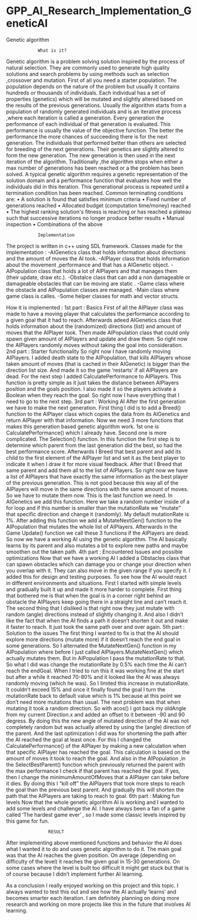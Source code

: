 # GPP_AI_Research_Implementation_GeneticAI
Genetic algorithm

				What is it?
Genetic algorithm is a problem solving solution inspired by the process of natural selection. They are commonly used to generate high quality solutions and search problems by using methods such as selection ,crossover and mutation. 
First of all you need a starter population. The population depends on the nature of the problem but usually it contains hundreds or thousands of individuals. 
Each individual has a set of properties (genetics) which will be mutated and slightly altered based on the results of the previous generations. Usually the algorithm starts from a population of randomly generated individuals and is an iterative process ,where each iteration is called a generation. 
Every generation the performance of each individual of that generation is evaluated. This performance is usually the value of the objective function. The better the performance the more chances of succeeding there is for the next generation. The individuals that performed better than others are selected  for breeding of the next generations. Their genetics are slightly altered to form the new generation. 
The new generation is then used in the next iteration of the algorithm. Traditionally ,the algorithm stops when either a max number of generations has been reached or a the problem has been solved. 
A typical genetic algorithm requires a genetic representation of the solution domain and a performance function that evaluates how well the individuals did in this iteration.
This generational process is repeated until a termination condition has been reached. Common terminating conditions are:
•	A solution is found that satisfies minimum criteria
•	Fixed number of generations reached
•	Allocated budget (computation time/money) reached
•	The highest ranking solution's fitness is reaching or has reached a plateau such that successive iterations no longer produce better results
•	Manual inspection
•	Combinations of the above








				Implementation
The project is written in c++ using SDL framework.
Classes made for the implementation : 
	-AIGenetics class that holds information about directions and the amount of moves the AI took.
	-AIPlayer class that holds information about the movement ,performance and that has a AIGenetic object.
	-AIPopulation class that holds a lot of AIPlayers and that manages them (their update, draw etc.).
	-Obstalce class that can add a non damageable or damageable obstacles that can be moving are static .
	-Game class where the obstacle and AIPopulation classes are managed.
	-Main class where game class is calles.
	-Some helper classes for math and vector structs.

How it is implemented :
1st part : Basics
First of  all the AIPlayer class was made to have a moving player that calculates the performance according to a given goal that it had to reach. Afterwards adeed AIGenetics class that holds information about the (randomized) directions (list) and amount of moves that the AIPlayer took. Then made AIPopulation class that could only spawn given amount of AIPlayers and update and draw them. So right now the AIPlayers randomly moves without taking the goal into consideration. 
2nd part : Starter functionality
So right now I have randomly moving AIPlayers. I added death state to the AIPopulation, that kills AIPlayers whose taken amount of moves (that is cached in their AIGenetic) is bigger than the direction list size. And made it so the game ‘restarts’ if all AIPlayers are dead. For the next step I added CalculatePerformance to AIPlayers. This function is pretty simple as it just takes the distance between AIPlayers position and the goals position. I also made it so the players activate a Boolean when they reach the goal. So right now I have everything that I need to go to the next step.
3rd part : Working AI
After the first generation we have to make the next generation. First thing I did is to add a Breed() function to the AIPlayer class which copies the data from its AIGenetics and return AIPlayer with that information. 
Now we need 3 more functions that makes this generation based genetic algorithm work. 1st one is CalculatePerformance() which I already have. Second one is more complicated. The Selection() function. In this function the first step is to determine which parent from the last generation did the best, so had the best performance score. Afterwards I Breed that best parent and add its child to the first element of the AIPlayer list and set it as the best player to indicate it when I draw it for more visual feedback. After that I Breed that same parent and add them all to the list of AIPlayers. So right now we have a list of AIPlayers that have exactly the same information as the best player of the previous generation. This is not good because this way all of the AIPlayers will move in the same directions with the same amount of moves. So we have to mutate them now. This is the last function we need.  In AIGenetics we add this function. Here we take a random number inside of a for loop and if this number is smaller than the mutationRate we “mutate” that specific direction and change it (randomly). My default mutationRate is 1%. After adding this function we add a MutateNextGen() function to the AIPopulation that mutates the whole list of AIPlayers. Afterwards in the Game Update() function we call these 3 functions if the AIPlayers are dead. 
So now we have a working AI using the genetic algorithm. The AI basically learns by its parent and also mutates a bit to explore new paths and maybe smoothen out the taken path.
4th part : Encountered Issues and possible optimizations
Now that we have a working AI I added a Obstacles class that can spawn obstacles which can damage you or change your direction when you overlap with it. They can also move in the given range if you specify it. I added this for design and testing purposes. To see how the AI would react in different environments and situations. First I started with simple levels and gradually built it up and made it more harder to complete. First thing that bothered me is that when the goal is in a corner right behind an obstacle the AIPlayers keep going there in a straight line and can’t reach it. The second thing that I disliked is that right now they just mutate with random (angle) directions instead of slightly changing it. And also I didn’t like the fact that when the AI finds a path it doesn’t shorten it out and make it faster to reach. It just took the same path over and over again.
5th part : Solution to the issues
The first thing I wanted to fix is that the AI should explore more directions (mutate more) if it doesn’t reach the end goal in some generations. So I alternated the MutateNextGen() function in my AIPopulation where before I just called AIPlayers.MutateNextGen() which actually mutates them. But in AIPopulation I pass the mutationRate to that. So what I did was change the mutationRate by 0.5% each time the AI can’t reach the endGoal. When I tried to run this it was working fine at the start but after a while it reached 70-80% and it looked like the AI was always randomly moving (which he was). So I limited this increase in mutationRate. It couldn’t exceed 15% and once it finally found the goal I turn the mutationRate back to default value which is 1% because at this point we don’t need more mutations than usual. 
The next problem was that when mutating it took a random direction. So with acos() I got back my oldAngle from my current Direction.x and added an offset to it between -90 and 90 degress. By doing this the new angle of mutated direction of the AI was not completely random but was actually altered by using the (angle) direction of the parent.
And the last optimization I did was for shortening the path after the AI reached the goal at least once. For this I changed the CalculatePerformance() of the AIPlayer by making a new calculation when that specific AIPlayer has reached the goal. This calculation is based on the amount of moves it took to reach the goal. And also in the AIPopulation ,in the SelectBestParent() function which previously returned the parent with the max performance I check if that parent has reached the goal. If yes, then I change the minimumAmountOfMoves that a AIPlayer can take before it dies. By doing this I “kill off” the AIPlayers that took more steps to reach the goal than the previous best parent. And gradually this will shorten the path that the AIPlayers are taking to reach to goal.
6th part : Making fun levels
Now that the whole genetic algorithm AI is working and I wanted to add some levels and challenge the AI. I have always been a fan of  a game called ‘The hardest game ever’ , so I made some classic levels inspired by this game for fun.

					RESULT

After implementing above mentioned functions and behavior the AI does what I wanted it to do and uses genetic algorithm to do it. The main goal was that the AI reaches the given position. On average (depending on difficulty of the level) it reaches the given goal in 15-30 generations. On some cases where the level is built too difficult it might get stuck but that is of course because I didn’t implement further AI learning. 

As a conclusion I really enjoyed working on this project and this topic. I always wanted to test this out and see how the AI actually ‘learns’ and becomes smarter each iteration. I am definitely planning on doing more research and working on more projects like this in the future that involves AI learning. 


